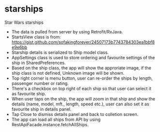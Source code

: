 # starships
 Star Wars starships

- The data is pulled from server by using Retrofit/RxJava.
- StartsView class is from:
  https://gist.github.com/sofakingforever/24507173b7743784303ea1bbf8e9e6bb
- Starship details is serialized to Ship model class.
- AppSettings class is used to store ordering and favourite settings of the ship in SharedPreferences.
- Based on the ship class, the app will show the approriate image, if the ship class is not defined, Unknown image will be shown.
- Top right corner is menu button, user can re-order the ships by length, passenger number or rating.
- There's a checkbox on top right of each ship so that user can select it as favourite ship.
- When user taps on the ship, the app will zoom in that ship and show the details (name, model, mft., length, speed etc.), user can also set it as favourite ship in details panel.
- Tap Close to dismiss details panel and back to colletion screen.
- The app can load all ships from API  by using RestApiFacade.instance.fetchAllShips.

